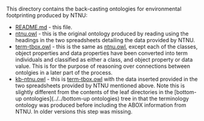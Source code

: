 This directory contains the back-casting ontologies for environmental footprinting produced by NTNU:

+ [README.md](README.md) - this file.
+ [ntnu.owl](ntnu.owl) - this is the original ontology produced by reading using the headings in the two spreadsheets detailing the data provided by NTNU.
+ [term-tbox.owl](ntnu-tbox.owl) - this is the same as [ntnu.owl](ntnu.owl), except each of the classes, object properties and data properties have been converted into term individuals and classified as either a class, and object property or data value. This is for the purpose of reasoning over connections between ontolgies in a later part of the process. 
+ [kb-ntnu.owl](kb-ntnu.owl) - this is [term-tbox.owl](term-tbox.owl) with the data inserted provided in the two spreadsheets provided by NTNU mentioned above. Note this is slightly different from the contents of the leaf directories in the [bottom-up ontologies](../../bottom-up ontologies) tree in that the terminology ontology was produced before including the ABOX information from NTNU. In older versions this step was missing.